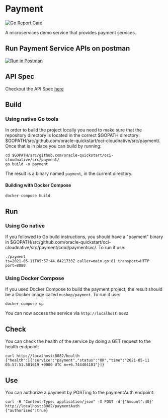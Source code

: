 # Payment

[![Go Report Card](https://goreportcard.com/badge/github.com/oracle-quickstart/oci-cloudnative/tree/master/src/payment)](https://goreportcard.com/report/github.com/oracle-quickstart/oci-cloudnative/tree/master/src/payment)

A microservices demo service that provides payment services.

## Run Payment Service APIs on postman

[![Run in Postman](https://run.pstmn.io/button.svg)][postman_button_payment]

## API Spec

Checkout the API Spec [here](https://mushop.docs.apiary.io)

## Build

### Using native Go tools

In order to build the project locally you need to make sure that the repository directory is located in the correct
$GOPATH directory: $GOPATH/src/github.com/oracle-quickstart/oci-cloudnative/src/payment/. Once that is in place you can build by running:

```shell
cd $GOPATH/src/github.com/oracle-quickstart/oci-cloudnative/src/payment/
go build -o payment
```

The result is a binary named `payment`, in the current directory.

#### Building with Docker Compose

`docker-compose build`

## Run

### Using Go native

If you followed to Go build instructions, you should have a "payment" binary in $GOPATH/src/github.com/oracle-quickstart/oci-cloudnative/src/payment/cmd/paymentsvc/.
To run it use:

```shell
./payment
ts=2021-05-11T05:57:44.8421733Z caller=main.go:81 transport=HTTP port=8080
```

### Using Docker Compose

If you used Docker Compose to build the payment project, the result should be a Docker image called `mushop/payment`.
To run it use:

```shell
docker-compose up
```

You can now access the service via `http://localhost:8082`

## Check

You can check the health of the service by doing a GET request to the health endpoint:

```shell
curl http://localhost:8082/health
{"health":[{"service":"payment","status":"OK","time":"2021-05-11 05:57:51.581619 +0000 UTC m=+6.744404101"}]}
```

## Use

You can authorize a payment by POSTing to the paymentAuth endpoint:

```shell
curl -H "Content-Type: application/json" -X POST -d'{"Amount":40}'  http://localhost:8082/paymentAuth
{"authorised":true}
```

[postman_button_payment]: https://god.gw.postman.com/run-collection/29850-cd57303a-f3df-4a22-8e18-09cd2218d94a?action=collection%2Ffork&collection-url=entityId%3D29850-cd57303a-f3df-4a22-8e18-09cd2218d94a%26entityType%3Dcollection%26workspaceId%3D8e00caeb-8484-4be3-aa3c-3c3721e169b7
